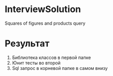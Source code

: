 # InterviewSolution
Squares of figures and products query

# Результат
1. Библиотека классов в первой папке
2. Юнит тесты во второй
3. Sql запрос в корневой папке в самом внизу 
